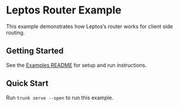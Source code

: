 # Leptos Router Example

This example demonstrates how Leptos’s router works for client side routing.

## Getting Started

See the [Examples README](../README.md) for setup and run instructions.

## Quick Start

Run `trunk serve --open` to run this example.
